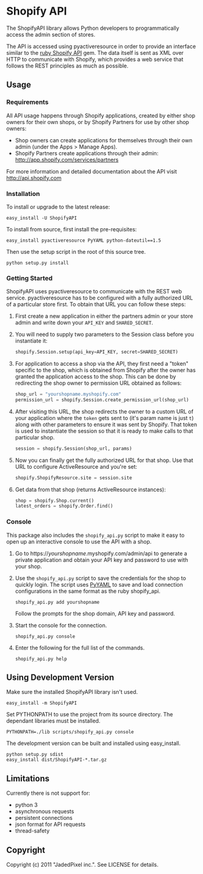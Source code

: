 # Shopify API

The ShopifyAPI library allows Python developers to programmatically
access the admin section of stores.

The API is accessed using pyactiveresource in order to provide an
interface similar to the
[ruby Shopify API](https://github.com/shopify/shopify_api) gem.
The data itself is sent as XML over HTTP to communicate with Shopify,
which provides a web service that follows the REST principles as
much as possible.

## Usage

### Requirements

All API usage happens through Shopify applications, created by
either shop owners for their own shops, or by Shopify Partners for
use by other shop owners:

* Shop owners can create applications for themselves through their
  own admin (under the Apps > Manage Apps).
* Shopify Partners create applications through their admin:
  <http://app.shopify.com/services/partners>

For more information and detailed documentation about the API visit
<http://api.shopify.com>

### Installation

To install or upgrade to the latest release:

```shell
easy_install -U ShopifyAPI
```

To install from source, first install the pre-requisites:

```shell
easy_install pyactiveresource PyYAML python-dateutil==1.5
```

Then use the setup script in the root of this source tree.

```shell
python setup.py install
```

### Getting Started

ShopifyAPI uses pyactiveresource to communicate with the REST web
service. pyactiveresource has to be configured with a fully authorized
URL of a particular store first. To obtain that URL you can follow
these steps:

1.  First create a new application in either the partners admin or
    your store admin and write down your `API_KEY` and `SHARED_SECRET`.

2.  You will need to supply two parameters to the Session class
    before you instantiate it:

    ```python
    shopify.Session.setup(api_key=API_KEY, secret=SHARED_SECRET)
    ```

3.  For application to access a shop via the API, they first need a
    "token" specific to the shop, which is obtained from Shopify after
    the owner has granted the application access to the shop. This can
    be done by redirecting the shop owner to permission URL obtained
    as follows:

    ```python
    shop_url = "yourshopname.myshopify.com"
    permission_url = shopify.Session.create_permission_url(shop_url)
    ```

4.  After visiting this URL, the shop redirects the owner to a custom
    URL of your application where the `token` gets sent to (it's param
    name is just `t`) along with other parameters to ensure it was sent
    by Shopify. That token is used to instantiate the session so that it
    is ready to make calls to that particular shop.

    ```python
    session = shopify.Session(shop_url, params)
    ```

5.  Now you can finally get the fully authorized URL for that shop.
    Use that URL to configure ActiveResource and you're set:

    ```python
    shopify.ShopifyResource.site = session.site
    ```

6.  Get data from that shop (returns ActiveResource instances):

    ```python
    shop = shopify.Shop.current()
    latest_orders = shopify.Order.find()
    ```

### Console

This package also includes the `shopify_api.py` script to make it easy to
open up an interactive console to use the API with a shop.

1.  Go to https\://*yourshopname*.myshopify.com/admin/api to generate a private
    application and obtain your API key and password to use with your shop.

2.  Use the `shopify_api.py` script to save the credentials for the
    shop to quickly login. The script uses [PyYAML](http://pyyaml.org/) to save
    and load connection configurations in the same format as the ruby
    shopify\_api.

    ```shell
    shopify_api.py add yourshopname
    ```

    Follow the prompts for the shop domain, API key and password.

3.  Start the console for the connection.

    ```shell
    shopify_api.py console
    ```

4.  Enter the following for the full list of the commands.

    ```shell
    shopify_api.py help
    ```

## Using Development Version

Make sure the installed ShopifyAPI library isn't used.

```shell
easy_install -m ShopifyAPI
```

Set PYTHONPATH to use the project from its source directory. The
dependant libraries must be installed.

```shell
PYTHONPATH=./lib scripts/shopify_api.py console
```

The development version can be built and installed using easy_install.

```shell
python setup.py sdist
easy_install dist/ShopifyAPI-*.tar.gz
```

## Limitations

Currently there is not support for:

* python 3
* asynchronous requests
* persistent connections
* json format for API requests
* thread-safety

## Copyright

Copyright (c) 2011 "JadedPixel inc.". See LICENSE for details.
